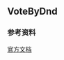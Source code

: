 ## VoteByDnd

<code src="./VoteByDnd.jsx" title='拖拽投票' description='基于react-beautiful-dnd的多个容器嵌套拖拽,拖拽投票组件，拖动至指定容器,位置互换'></code>

### 参考资料

[官方文档](https://github.com/atlassian/react-beautiful-dnd)
